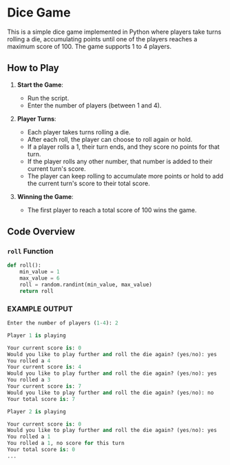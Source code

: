 # Dice Game

This is a simple dice game implemented in Python where players take turns rolling a die, accumulating points until one of the players reaches a maximum score of 100. The game supports 1 to 4 players.

## How to Play

1. **Start the Game**:
    - Run the script.
    - Enter the number of players (between 1 and 4).

2. **Player Turns**:
    - Each player takes turns rolling a die.
    - After each roll, the player can choose to roll again or hold.
    - If a player rolls a 1, their turn ends, and they score no points for that turn.
    - If the player rolls any other number, that number is added to their current turn's score.
    - The player can keep rolling to accumulate more points or hold to add the current turn's score to their total score.

3. **Winning the Game**:
    - The first player to reach a total score of 100 wins the game.

## Code Overview

### `roll` Function

```python
def roll():
    min_value = 1
    max_value = 6
    roll = random.randint(min_value, max_value)
    return roll
```


### EXAMPLE OUTPUT 

```python
Enter the number of players (1-4): 2

Player 1 is playing

Your current score is: 0
Would you like to play further and roll the die again? (yes/no): yes
You rolled a 4
Your current score is: 4
Would you like to play further and roll the die again? (yes/no): yes
You rolled a 3
Your current score is: 7
Would you like to play further and roll the die again? (yes/no): no
Your total score is: 7

Player 2 is playing

Your current score is: 0
Would you like to play further and roll the die again? (yes/no): yes
You rolled a 1
You rolled a 1, no score for this turn
Your total score is: 0
...
```